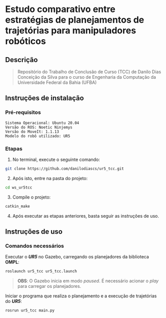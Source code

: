 <!-- ![Logo do ROS](https://d2908q01vomqb2.cloudfront.net/ca3512f4dfa95a03169c5a670a4c91a19b3077b4/2018/11/26/ros-logo-300x168.jpg) -->

# Estudo comparativo entre estratégias de planejamentos de trajetórias para manipuladores robóticos

## Descrição

>Repositório do Trabalho de Conclusão de Curso (TCC) de Danilo Dias Conceição da Silva para o curso de Engenharia da Computação da Universidade Federal da Bahia (UFBA)

## Instruções de instalação

### Pré-requisitos

```
Sistema Operacional: Ubuntu 20.04
Versão do ROS: Noetic Ninjemys  
Versão do MoveIt: 1.1.13
Modelo do robô utilizado: UR5 
```

### Etapas

1. No terminal, execute o seguinte comando:

```bash
git clone https://github.com/danilodiascs/ur5_tcc.git
```

2. Após isto, entre na pasta do projeto:
```bash
cd ws_ur5tcc
```

3. Compile o projeto:
```bash
catkin_make
```

4. Após executar as etapas anteriores, basta seguir as instruções de uso.

## Instruções de uso

### Comandos necessários 

Executar o ***UR5*** no Gazebo, carregando os planejadores da biblioteca **OMPL**:

```bash
roslaunch ur5_tcc ur5_tcc.launch 
```

>**OBS**: O Gazebo inicia em modo *paused*. É necessário acionar o *play* para carregar os planejadores.


Iniciar o programa que realiza o planejamento e a execução de trajetórias do ***UR5***:

```bash
rosrun ur5_tcc main.py 
```

<!-- ## Ilustrações -->
